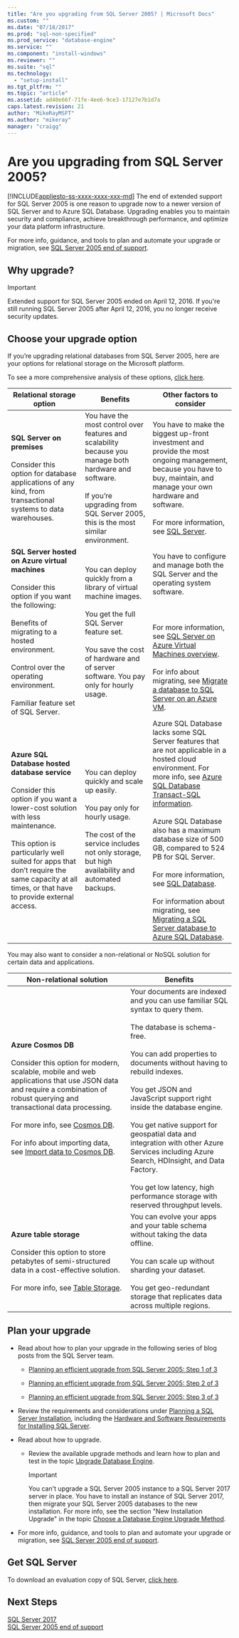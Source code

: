 ```yaml
---
title: "Are you upgrading from SQL Server 2005? | Microsoft Docs"
ms.custom: ""
ms.date: "07/18/2017"
ms.prod: "sql-non-specified"
ms.prod_service: "database-engine"
ms.service: ""
ms.component: "install-windows"
ms.reviewer: ""
ms.suite: "sql"
ms.technology: 
  - "setup-install"
ms.tgt_pltfrm: ""
ms.topic: "article"
ms.assetid: ad40e66f-71fe-4ee6-9ce3-17127e7b1d7a
caps.latest.revision: 21
author: "MikeRayMSFT"
ms.author: "mikeray"
manager: "craigg"
---
```

# Are you upgrading from SQL Server 2005?
[!INCLUDE[appliesto-ss-xxxx-xxxx-xxx-md](../../includes/appliesto-ss-xxxx-xxxx-xxx-md.md)]
 The end of extended support for SQL Server 2005 is one reason to upgrade now to a newer version of SQL Server and to Azure SQL Database. Upgrading enables you to maintain security and compliance, achieve breakthrough performance, and optimize your data platform infrastructure.  
  
 For more info, guidance, and tools to plan and automate your upgrade or migration, see [SQL Server 2005 end of support](http://www.microsoft.com/en-us/server-cloud/products/sql-server-2005/).  
  
## Why upgrade?  
  
> [!IMPORTANT]  
>  Extended support for SQL Server 2005 ended on April 12, 2016. If you're still running SQL Server 2005 after April 12, 2016, you no longer receive security updates.  
  
## Choose your upgrade option  
If you’re upgrading relational databases from SQL Server 2005, here are your options for relational storage on the Microsoft platform.  
  
To see a more comprehensive analysis of these options, [click here](http://sql05upgrade.azurewebsites.net/).  
  
|Relational storage option|Benefits|Other factors to consider|  
|-------------------------------|--------------|-------------------------------|  
|**SQL Server on premises**<br /><br /> Consider this option for database applications of any kind, from transactional systems to data warehouses.|You have the most control over features and scalability because you manage both hardware and software.<br /><br /> If you’re upgrading from SQL Server 2005, this is the most similar environment.|You have to make the biggest up-front investment and provide the most ongoing management, because you have to buy, maintain, and manage your own hardware and software.<br /><br /> For more information, see [SQL Server](https://www.microsoft.com/EN-US/server-cloud/products/sql-server-2017/).|  
|**SQL Server hosted on Azure virtual machines**<br /><br /> Consider this option if you want the following:<br /><br /> Benefits of migrating to a hosted environment.<br /><br /> Control over the operating environment.<br /><br /> Familiar feature set of SQL Server.|You can deploy quickly from a library of virtual machine images.<br /><br /> You get the full SQL Server feature set.<br /><br /> You save the cost of hardware and of server software. You pay only for hourly usage.|You have to configure and manage both the SQL Server and the operating system software.<br /><br /> <br /><br /> For more information, see [SQL Server on Azure Virtual Machines overview](https://azure.microsoft.com/documentation/articles/virtual-machines-sql-server-infrastructure-services/).<br /><br /> For info about migrating, see [Migrate a database to SQL Server on an Azure VM](https://azure.microsoft.com/documentation/articles/virtual-machines-migrate-onpremises-database/).|  
|**Azure SQL Database hosted database service**<br /><br /> Consider this option if you want a lower-cost solution with less maintenance.<br /><br /> This option is particularly well suited for apps that don’t require the same capacity at all times, or that have to provide external access.|You can deploy quickly and scale up easily.<br /><br /> You pay only for hourly usage.<br /><br /> The cost of the service includes not only storage, but high availability and automated backups.|Azure SQL Database lacks some SQL Server features that are not applicable in a hosted cloud environment. For more info, see [Azure SQL Database Transact-SQL information](https://azure.microsoft.com/documentation/articles/sql-database-transact-sql-information/).<br /><br /> Azure SQL Database also has a maximum database size of 500 GB, compared to 524 PB for SQL Server.<br /><br /> For more information, see [SQL Database](https://azure.microsoft.com/services/sql-database/).<br /><br /> For information about migrating, see [Migrating a SQL Server database to Azure SQL Database](https://azure.microsoft.com/documentation/articles/sql-database-cloud-migrate/).|  
  
 You may also want to consider a non-relational or NoSQL solution for certain data and applications.  
  
|Non-relational solution|Benefits|  
|------------------------------|--------------|  
|**Azure Cosmos DB**<br /><br /> Consider this option for modern, scalable, mobile and web applications that use JSON data and require a combination of robust querying and transactional data processing.<br /><br /> For more info, see [Cosmos DB](http://azure.microsoft.com/services/cosmos-db/).<br /><br /> For info about importing data, see [Import data to Cosmos DB](http://docs.microsoft.com/azure/cosmos-db/import-data/).|Your documents are indexed and you can use familiar SQL syntax to query them.<br /><br /> The database is schema-free.<br /><br /> You can add properties to documents without having to rebuild indexes.<br /><br /> You get JSON and JavaScript support right inside the database engine.<br /><br /> You get native support for geospatial data and integration with other Azure Services including Azure Search, HDInsight, and Data Factory.<br /><br /> You get low latency, high performance storage with reserved throughput levels.|  
|**Azure table storage**<br /><br /> Consider this option to store petabytes of semi-structured data in a cost-effective solution.<br /><br /> For more info, see [Table Storage](https://azure.microsoft.com/services/storage/tables/).|You can evolve your apps and your table schema without taking the data offline.<br /><br /> You can scale up without sharding your dataset.<br /><br /> You get geo-redundant storage that replicates data across multiple regions.|  
  
## Plan your upgrade  
  
-   Read about how to plan your upgrade in the following series of blog posts from the SQL Server team.  
  
    -   [Planning an efficient upgrade from SQL Server 2005: Step 1 of 3](http://blogs.technet.com/b/dataplatforminsider/archive/2015/12/10/planning-an-efficient-upgrade-from-sql-server-2005-step-1-of-3.aspx)  
  
    -   [Planning an efficient upgrade from SQL Server 2005: Step 2 of 3](http://blogs.technet.com/b/dataplatforminsider/archive/2015/12/15/planning-an-efficient-upgrade-from-sql-server-2005-step-2-of-3.aspx)  
  
    -   [Planning an efficient upgrade from SQL Server 2005: Step 3 of 3](http://blogs.technet.com/b/dataplatforminsider/archive/2015/12/17/planning-an-efficient-upgrade-from-sql-server-2005-step-3-of-3.aspx)  
  
-   Review the requirements and considerations under [Planning a SQL Server Installation](../../sql-server/install/planning-a-sql-server-installation.md), including the [Hardware and Software Requirements for Installing SQL Server](../../sql-server/install/hardware-and-software-requirements-for-installing-sql-server.md).  
  
-   Read about how to upgrade.  
  
    -   Review the available upgrade methods and learn how to plan and test in the topic [Upgrade Database Engine](../../database-engine/install-windows/upgrade-database-engine.md).  
  
        > [!IMPORTANT]  
        >  You can't upgrade a SQL Server 2005 instance to a SQL Server 2017 server in place. You have to install an instance of SQL Server 2017, then migrate your SQL Server 2005 databases to the new installation. For more info, see the section "New Installation Upgrade" in the topic [Choose a Database Engine Upgrade Method](../../database-engine/install-windows/choose-a-database-engine-upgrade-method.md).  
   
  
-   For more info, guidance, and tools to plan and automate your upgrade or migration, see [SQL Server 2005 end of support](http://www.microsoft.com/en-us/server-cloud/products/sql-server-2005/).  
  
## Get SQL Server  
 To download an evaluation copy of SQL Server, [click here](http://www.microsoft.com/evalcenter/evaluate-sql-server-2016).  
  
## Next Steps  
 [SQL Server 2017](http://www.microsoft.com/sql-server/sql-server-2017)   
 [SQL Server 2005 end of support](http://www.microsoft.com/en-us/server-cloud/products/sql-server-2005/)   
  
  
